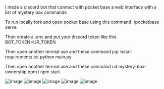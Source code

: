 I made a discord bot that connect with pocket base a web interface with a list of mystery box commands

To run locally fork and open pocket base using this command
./pocketbase serve

Then create a .env and put your discord token like this 
BOT_TOKEN=UR_TOKEN

Then open another termial use and these command
pip install requirements.txt
python main.py

Then open another termial use and these command
cd mystery-box-ownership
npm i
npm start


![image](https://github.com/user-attachments/assets/ccd3bbd5-5b53-48f8-a4ef-388948df72e3)
![image](https://github.com/user-attachments/assets/0692aa75-0cf6-4920-97d6-62584b1ce78d)
![image](https://github.com/user-attachments/assets/dbf4ca52-f08a-47f4-91ad-4cda60550001)
![image](https://github.com/user-attachments/assets/9df632ae-cd05-4e4a-a4ce-fe68352c9418)
![image](https://github.com/user-attachments/assets/e97f4a46-ca37-46fd-b938-efd3790edeb2)
